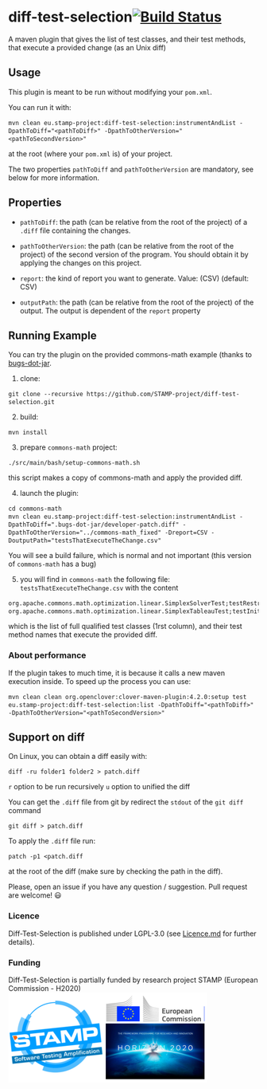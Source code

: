 # diff-test-selection[![Build Status](https://travis-ci.org/STAMP-project/diff-test-selection.svg?branch=master)](https://travis-ci.org/STAMP-project/diff-test-selection)
A maven plugin that gives the list of test classes, and their test methods, that execute a provided change (as an Unix diff)

## Usage

This plugin is meant to be run without modifying your `pom.xml`.

You can run it with:

```shell
mvn clean eu.stamp-project:diff-test-selection:instrumentAndList -DpathToDiff="<pathToDiff>" -DpathToOtherVersion="<pathToSecondVersion>"
```

at the root (where your `pom.xml` is) of your project.

The two properties `pathToDiff` and `pathToOtherVersion` are mandatory, see below for more information.

## Properties

* `pathToDiff`: the path (can be relative from the root of the project) of a `.diff` file containing the changes.

* `pathToOtherVersion`: the path (can be relative from the root of the project) of the second version of the program. You should obtain it by applying the changes on this project.

* `report`: the kind of report you want to generate. Value: (CSV) (default: CSV)

* `outputPath`: the path (can be relative from the root of the project) of the output. The output is dependent of the `report` property

## Running Example

You can try the plugin on the provided commons-math example (thanks to [bugs-dot-jar](https://github.com/bugs-dot-jar/bugs-dot-jar).

1. clone:
```shell
git clone --recursive https://github.com/STAMP-project/diff-test-selection.git
```
2. build:
```shell
mvn install
```
3. prepare `commons-math` project:
```shell
./src/main/bash/setup-commons-math.sh
```
this script makes a copy of commons-math and apply the provided diff.

4. launch the plugin:
```shell
cd commons-math
mvn clean eu.stamp-project:diff-test-selection:instrumentAndList -DpathToDiff=".bugs-dot-jar/developer-patch.diff" -DpathToOtherVersion="../commons-math_fixed" -Dreport=CSV -DoutputPath="testsThatExecuteTheChange.csv"
```
You will see a build failure, which is normal and not important (this version of `commons-math` has a bug)

5. you will find in `commons-math` the following file: `testsThatExecuteTheChange.csv` with the content
```
org.apache.commons.math.optimization.linear.SimplexSolverTest;testRestrictVariablesToNonNegative;testInfeasibleSolution;testSimplexSolver;testMath272;testModelWithNoArtificialVars;testEpsilon;testSolutionWithNegativeDecisionVariable;testLargeModel;testMath286;testMinimization;testSingleVariableAndConstraint;testTrivialModel;testUnboundedSolution
org.apache.commons.math.optimization.linear.SimplexTableauTest;testInitialization;testSerial;testdiscardArtificialVariables
```

which is the list of full qualified test classes (1rst column), and their test method names that execute the provided diff.

### About performance

If the plugin takes to much time, it is because it calls a new maven execution inside. To speed up the process you can use:

```shell
mvn clean clean org.openclover:clover-maven-plugin:4.2.0:setup test eu.stamp-project:diff-test-selection:list -DpathToDiff="<pathToDiff>" -DpathToOtherVersion="<pathToSecondVersion>"
```

## Support on diff

On Linux, you can obtain a diff easily with:
```shell
diff -ru folder1 folder2 > patch.diff
```
`r` option to be run recursively
`u` option to unified the diff

You can get the `.diff` file from git by redirect the `stdout` of the `git diff` command
```shell
git diff > patch.diff
```

To apply the `.diff` file run:
```shell
patch -p1 <patch.diff
```
at the root of the diff (make sure by checking the path in the diff).


Please, open an issue if you have any question / suggestion. Pull request are welcome! 😃

### Licence

Diff-Test-Selection is published under LGPL-3.0 (see [Licence.md](https://github.com/STAMP-project/testrunner/blob/master/LICENSE) for
further details).

### Funding

Diff-Test-Selection is partially funded by research project STAMP (European Commission - H2020)
![STAMP - European Commission - H2020](docs/logo_readme_md.png)

